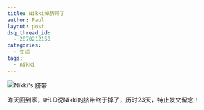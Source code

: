 ```yaml
---
title: Nikki掉脐带了
author: Paul
layout: post
dsq_thread_id:
  - 2870212150
categories:
  - 生活
tags:
  - nikki
---  
```


![Nikki's 脐带](http://img.hz.mk/2014-0709/nikki_qidai.jpg)

昨天回到家，听LD说Nikki的脐带终于掉了，历时23天，特止发文留念！
